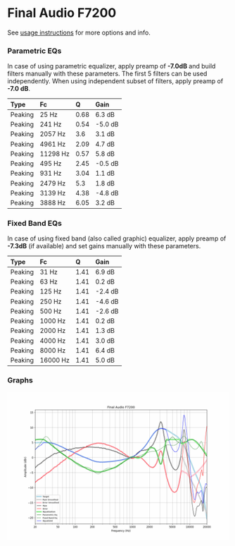 # Final Audio F7200
See [usage instructions](https://github.com/jaakkopasanen/AutoEq#usage) for more options and info.

### Parametric EQs
In case of using parametric equalizer, apply preamp of **-7.0dB** and build filters manually
with these parameters. The first 5 filters can be used independently.
When using independent subset of filters, apply preamp of **-7.0 dB**.

| Type    | Fc       |    Q | Gain    |
|:--------|:---------|:-----|:--------|
| Peaking | 25 Hz    | 0.68 | 6.3 dB  |
| Peaking | 241 Hz   | 0.54 | -5.0 dB |
| Peaking | 2057 Hz  | 3.6  | 3.1 dB  |
| Peaking | 4961 Hz  | 2.09 | 4.7 dB  |
| Peaking | 11298 Hz | 0.57 | 5.8 dB  |
| Peaking | 495 Hz   | 2.45 | -0.5 dB |
| Peaking | 931 Hz   | 3.04 | 1.1 dB  |
| Peaking | 2479 Hz  | 5.3  | 1.8 dB  |
| Peaking | 3139 Hz  | 4.38 | -4.8 dB |
| Peaking | 3888 Hz  | 6.05 | 3.2 dB  |

### Fixed Band EQs
In case of using fixed band (also called graphic) equalizer, apply preamp of **-7.3dB**
(if available) and set gains manually with these parameters.

| Type    | Fc       |    Q | Gain    |
|:--------|:---------|:-----|:--------|
| Peaking | 31 Hz    | 1.41 | 6.9 dB  |
| Peaking | 63 Hz    | 1.41 | 0.2 dB  |
| Peaking | 125 Hz   | 1.41 | -2.4 dB |
| Peaking | 250 Hz   | 1.41 | -4.6 dB |
| Peaking | 500 Hz   | 1.41 | -2.6 dB |
| Peaking | 1000 Hz  | 1.41 | 0.2 dB  |
| Peaking | 2000 Hz  | 1.41 | 1.3 dB  |
| Peaking | 4000 Hz  | 1.41 | 3.0 dB  |
| Peaking | 8000 Hz  | 1.41 | 6.4 dB  |
| Peaking | 16000 Hz | 1.41 | 5.0 dB  |

### Graphs
![](./Final%20Audio%20F7200.png)